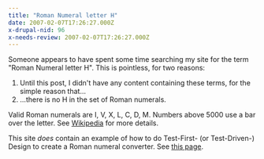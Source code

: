 ```yaml
---
title: "Roman Numeral letter H"
date: 2007-02-07T17:26:27.000Z
x-drupal-nid: 96
x-needs-review: 2007-02-07T17:26:27.000Z
---
```

Someone appears to have spent some time searching my site for the term "Roman Numeral letter H". This is pointless, for two reasons:

1.  Until this post, I didn't have any content containing these terms, for the simple reason that...
2.  ...there is no H in the set of Roman numerals.

Valid Roman numerals are I, V, X, L, C, D, M. Numbers above 5000 use a bar over the letter. See [Wikipedia](http://en.wikipedia.org/wiki/Roman_numerals) for more details.

This site _does_ contain an example of how to do Test-First- (or Test-Driven-) Design to create a Roman numeral converter. See [this page](http://www.differentpla.net/content/2004/01/test-first-roman-numeral-conversion).